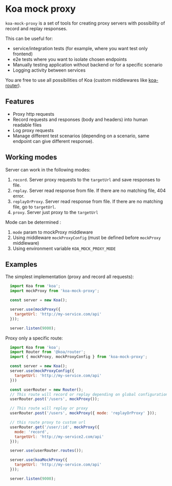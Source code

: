 # Koa mock proxy

`koa-mock-proxy` is a set of tools for creating proxy servers with possibility of record and replay responses.

This can be useful for:
 * service/integration tests (for example, where you want test only frontend)
 * e2e tests where you want to isolate chosen endpoints
 * Manually testing application without backend or for a specific scenario
 * Logging activity between services

You are free to use all possibilities of Koa (custom middlewares like [koa-router](https://www.npmjs.com/package/koa-router)).

## Features
 * Proxy http requests
 * Record requests and responses (body and headers) into human readable files
 * Log proxy requests
 * Manage different test scenarios (depending on a scenario, same endpoint can give different response).

## Working modes

Server can work in the following modes:

1. `record`. Server proxy requests to the `targetUrl` and save responses to file.
2. `replay`. Server read response from file. If there are no matching file, 404 error.
3. `replayOrProxy`. Server read response from file. If there are no matching file, go to `targetUrl`.
4. `proxy`. Server just proxy to the `targetUrl`

Mode can be determined :
1. `mode` param to mockProxy middleware
2. Using middleware `mockProxyConfig` (must be defined before `mockProxy` middleware)
3. Using environment variable `KOA_MOCK_PROXY_MODE`

## Examples

The simplest implementation (proxy and record all requests):

```js
  import Koa from 'koa';
  import mockProxy from 'koa-mock-proxy';

  const server = new Koa();

  server.use(mockProxy({
    targetUrl: 'http://my-service.com/api'
  }));

  server.listen(9000);
```

Proxy only a specific route:

```js
  import Koa from 'koa';
  import Router from '@koa/router';
  import { mockProxy, mockProxyConfig } from 'koa-mock-proxy';

  const server = new Koa();
  server.use(mockProxyConfig({
    targetUrl: 'http://my-service.com/api'
  }))

  const userRouter = new Router();
  // This route will record or replay depending on global configuration
  userRouter.post('/users', mockProxy());

  // This route will replay or proxy
  userRouter.post('/users', mockProxy({ mode: 'replayOrProxy' }));

  // this route proxy to custom url
  userRouter.get('/user/:id', mockProxy({
    mode: 'record',
    targetUrl: 'http://my-service2.com/api'
  }));

  server.use(userRouter.routes());

  server.use(koaMockProxy({
    targetUrl: 'http://my-service.com/api'
  }));

  server.listen(9000);
```
